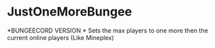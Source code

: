# JustOneMoreBungee
*BUNGEECORD VERSION * Sets the max players to one more then the current online players (Like Mineplex) 
